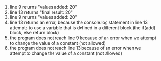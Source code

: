 1. line 9 returns "values added: 20"
2. line 13 returns "final result: 20"
3. line 9 returns "values added: 20"
4. line 13 returns an error, because the console.log statement in line 13 attempts to use a variable that is defined in a different block (the if(add) block, else return block)
5. the program does not reach line 9 because of an error when we attempt to change the value of a constant (not allowed)
6. the program does not reach line 13 because of an error when we attempt to change the value of a constant (not allowed)
